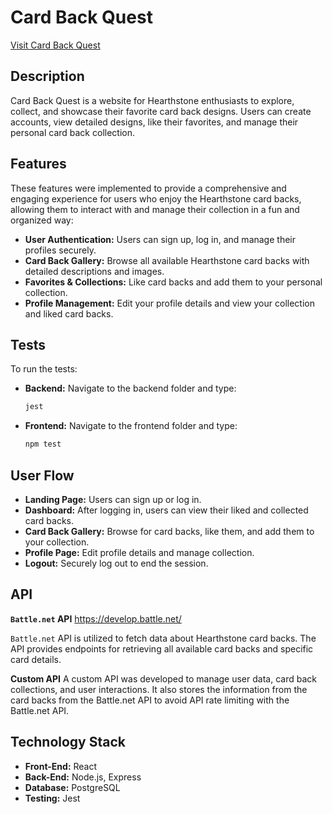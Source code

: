 # Card Back Quest
[Visit Card Back Quest](https://capstone-frontend-4nmb.onrender.com)

## Description
Card Back Quest is a website for Hearthstone enthusiasts to explore, collect, and showcase their favorite card back designs. Users can create accounts, view detailed designs, like their favorites, and manage their personal card back collection.

## Features
These features were implemented to provide a comprehensive and engaging experience for users who enjoy the Hearthstone card backs, allowing them to interact with and manage their collection in a fun and organized way:
- **User Authentication:** Users can sign up, log in, and manage their profiles securely.
- **Card Back Gallery:** Browse all available Hearthstone card backs with detailed descriptions and images.
- **Favorites & Collections:** Like card backs and add them to your personal collection.
- **Profile Management:** Edit your profile details and view your collection and liked card backs.

## Tests
To run the tests:
- **Backend:** Navigate to the backend folder and type:
  ```bash
  jest

- **Frontend:** Navigate to the frontend folder and type:
  ```bash
  npm test

## User Flow
- **Landing Page:** Users can sign up or log in.
- **Dashboard:** After logging in, users can view their liked and collected card backs.
- **Card Back Gallery:** Browse for card backs, like them, and add them to your collection.
- **Profile Page:** Edit profile details and manage collection.
- **Logout:** Securely log out to end the session.

## API
**`Battle.net` API**
https://develop.battle.net/

`Battle.net` API is utilized to fetch data about Hearthstone card backs. The API provides endpoints for retrieving all available card backs and specific card details.

**Custom API**
A custom API was developed to manage user data, card back collections, and user interactions. It also stores the information from the card backs from the Battle.net API to avoid API rate limiting with the Battle.net API.

## Technology Stack
- **Front-End:** React
- **Back-End:** Node.js, Express
- **Database:** PostgreSQL
- **Testing:** Jest